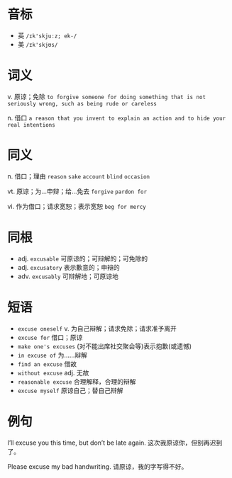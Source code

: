 # 音标

- 英 `/ɪk'skjuːz; ek-/`
- 美 `/ɪk'skjʊs/`

# 词义

v. 原谅；免除
`to forgive someone for doing something that is not seriously wrong, such as being rude or careless`

n. 借口
`a reason that you invent to explain an action and to hide your real intentions`

# 同义

n. 借口；理由
`reason` `sake` `account` `blind` `occasion`

vt. 原谅；为…申辩；给…免去
`forgive` `pardon for`

vi. 作为借口；请求宽恕；表示宽恕
`beg for mercy`

# 同根

- adj. `excusable` 可原谅的；可辩解的；可免除的
- adj. `excusatory` 表示歉意的；申辩的
- adv. `excusably` 可辩解地；可原谅地

# 短语

- `excuse oneself` v. 为自己辩解；请求免除；请求准予离开
- `excuse for` 借口；原谅
- `make one's excuses` (对不能出席社交聚会等)表示抱歉(或遗憾)
- `in excuse of` 为……辩解
- `find an excuse` 借故
- `without excuse` adj. 无故
- `reasonable excuse` 合理解释，合理的辩解
- `excuse myself` 原谅自己；替自己辩解

# 例句

I’ll excuse you this time, but don’t be late again.
这次我原谅你，但别再迟到了。

Please excuse my bad handwriting.
请原谅，我的字写得不好。


